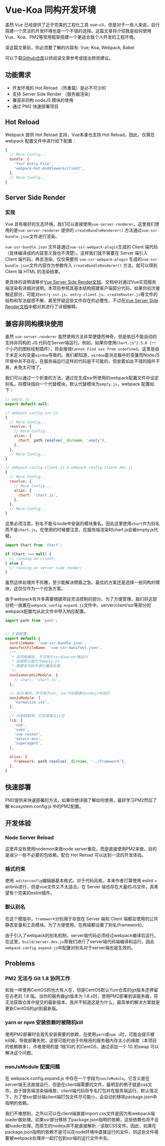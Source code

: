 # Vue-Koa 同构开发环境

虽然 Vue 已经提供了近乎完美的工程化工具 vue-cli，但是对于一些人来说，自行搭建一个灵活的开发环境也是一个不错的选择。这篇文章将介绍我是如何使用Vue、Koa、PM2等常用框架搭建一个更适合我个人开发的工程环境。

读这篇文章前，你必须要了解的内容有: Vue, Koa, Webpack, Babel

可以下载[Github仓库](https://github.com/Val-istar-Guo/vue-boilerplate)以供阅读文章参考或提出修改建议。



## 功能需求

- 开发环境的 Hot Reload （热重载）是必不可少的
- 支持 Server Side Render （服务器渲染）
- 兼容非同构 nodeJS 模块的使用
- 通过 PM2 快速部署项目



## Hot Reload

Webpack 提供 Hot Reload 支持，Vue本身也支持 Hot Reload。因此，仅需在 webpack 配置文件中进行如下配置：

```javascript
{
  // More Config...
  bundle: [
    'Your Entry File',
    'webpack-hot-middleware/client',
  ],
  // More Config...
}
```



## Server Side Render

### 实现

Vue 具有极好的生态环境，我们可以直接使用`vue-server-renderer`。这里我们使用的是`vue-server-renderer` 提供的 `createBundleRenderer()` 方法通过`vue-ssr-bundle.json`文件进行渲染。

`vue-ssr-bundle.json` 文件是通过`vue-ssr-webpack-plugin`生成的 Client 端代码（具体编译成的内容意义我也不清楚）。这样我们就不需要在 Server 端引入 Client 端代码，再去渲染。仅仅需要将 `vue-ssr-webpack-plugin` 生成的`vue-ssr-bundle.json`文件内容作为参数传入 `createBundleRenderer()` 方法，就可以得到 Client 端 HTML 的渲染结果。

更具体的说明请移步[Vue Server Side Render文档](https://ssr.vuejs.org/zh/)。文档中对通过Vue实现服务端渲染有详细对说明。本项目参照其基本结构搭建客户端部分代码，如果你初次接触这部分，可能对`entry-ssr.js`、`entry-client.js`、`createRouter.js`等文件的结构和写法疑惑不解，甚至怀疑这些文件存在的必要性，不过在[Vue Server Side Render文档](https://ssr.vuejs.org/zh/)中都对其进行了详细解释。



## 兼容非同构模块使用

虽然 `vue-server-renderer` 虽然使用方法非常便捷而神奇，但是依旧不能自动的支持非同构的 JS 代码在Server端运行。例如，如果你使用`Chart.js^2.5.0`（一个小巧的图标绘制插件），将会报错`Cannot Find xxx from undefined`。这里是由于未定义的变量`window`导致的。我们都知道，`window`是浏览器中的变量而NodeJS环境中并不存在。在服务端运行这样的代码是不可能的，但放着如此不错的插件不用，未免太可惜了。

我们可以通过一个折衷的方法，通过在生成ssr所使用的webpack配置文件中设定别名，将模块指向一个代替模块。默认代替模块为`empty.js`，webpack 配置如下：

```javascript
// empty.js
export default null;
```

```javascript
// webpack.config.ssr.js
{
  // More Config...
  resolve: {
    // More Config...
    alias: {
      chart: path.resolve(__dirname, 'empty'),
    },
  },
  // More Config...
}
```

```javascript
// webpack.config.client.js & webpack.config.client.dev.js
{
  // More Config...
  resolve: {
    // More Config...
    alias: {
      chart: 'chart.js',
    },
  },
  // More Config...
}
```

这里必须注意，别名不能与node中安装的模块重名。因此这里使用`chart`作为别名而不是`chart.js`。在使用的时候要注意，在服务端渲染时chart.js会被empty.js代替。

```javascript
import Chart from 'chart';

if (Chart !== null) {
  // running on client;
} else {
  // running on server side render;
}
```

虽然这样处理并不优雅，至少能解决燃眉之急。最佳的方案还是选择一些同构的模块，这仅仅作为一个应急方案。


由于webpack有许多需要根据项目灵活控制的部分。为了方便管理，我们将这部分统一放置在`webpack.config.expand.js`文件中。server/client/ssr等部分的webpack配置均从此文件中导入响应配置。

```javascript
import path from 'path';


// 扩展配置
export default {
  ssrFileName: 'vue-ssr-bundle.json',
  manifestFileName: 'vue-ssr-manifest.json',
  /**
   * 非同构模块, 不可用于ssr在server端运行
   * 会被默认替代为empty.js
   * 需要在代码中进行兼容处理
   */
  nonIsomorphicModule: {
    // chart: 'chart.js',
  },

  // 非JS模块，不可用于ssr, ssr代码需要在nodejs中运行
  nonJsModule: [
    'normalize.css',
  ],

  // 外部依赖库，打包成独立js包
  lib: [
    'vue',
    'vuex',
    'vue-router',
    'detect-env',
    'superagent',
  ],

  alias: {
    framework: path.resolve(__dirname, '../framework'),
  },
}
```



## 快速部署

PM2提供来快速部署的方法，如果你想详细了解如何使用，最好学习PM2然后了解 ecosystem.config.js 中的PM2配置。



## 开发体验

### Node Server Reload

这里并没有使用nodemon来做node server重启，而是直接使用PM2来做，目的是减少一些不必要的包依赖。配合 Hot Reload 可以达到一流的开发体验。

### 格式约束

使用`.editorconfig`编辑器基本格式。对于代码风格，本来作者打算使用 eslint + airbnb进行，但是vue文件又不太适合。在 Server 端也存在大量的JS文件，真希望有个完美的eslint插件。

### 默认别名

在这个模版中，`framework`分别用于存放在 Server 端和 Client 端都会使用的公共静态变量和工具模块。为了方便使用，在两端都设置了别名(framework)。

由于引入了webpack的别名机制，server端代码必须经过webpack编译后运行。在这里，`build/server.dev.js`帮我们进行了server端代码端编译和运行。因此`webpack.config.expand.js`中配置对别名对于server端也是生效的。



## Problems

### PM2 无法与 Git 1.8 协同工作

和我一样使用CentOS的也大有人在，但是CentOS默认Yum仓库的git版本还停留在古老的 1.8 版。当你的服务器git版本为 1.8.x时，使用PM2部署到该服务器，将无法获取仓库中提交的最新版本，我并不知道这是为什么，最简单的解决方案就是更新CentOS的git到最新版。

### yarn or npm 安装依赖时被随机kill

使用PM2部署时会首先安装需要的依赖，在使用`yarn`或`npm i`时，可能会提示被kill掉，导致部署失败。这很可能时由于你租用的服务器内存太小的缘故（本项目的依赖稍多）。作者使用的是 1核1G的 的CentOS，通过添加一个 1G 的swap 可以解决这个问题。

### nonJsModule 配置问题

在 webpack.config.expand.js 中存在一个字段为`nonJsModule`。它含义是在server端无法直接运行，但是在client端需要的文件，最明显的例子就是css文件。由于服务端渲染端缘故，client端代码将专名打包并在服务端运行。默认情况下，为了使ssr部分端client端打包文件尽可能小，会自动的移除package.json中指明的依赖。

我们不难想到，之所以可以在client端直接import css文件是因为有webpack端loader做处理。如果ssr部分移除了package.json指明的依赖，这些依赖也将不会被loader处理，而原生的nodejs并不能直接解析／读取CSS文件。因此，如果在package.json指明的依赖不是可以在node环境中直接运行的文件，则这些文件需要被webpack处理并一起打包到ssr端的运行文件中去。
